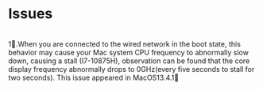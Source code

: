 # Issues
<br>
1⃣️.When you are connected to the wired network in the boot state, 
this behavior may cause your Mac system CPU frequency to abnormally slow down, causing a stall (I7-10875H), 
observation can be found that the core display frequency abnormally drops to 0GHz(every five seconds to stall for two seconds). 
This issue appeared in MacOS13.4.1🤡
<br>
